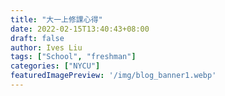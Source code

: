 ```yaml
---
title: "大一上修課心得"
date: 2022-02-15T13:40:43+08:00
draft: false
author: Ives Liu
tags: ["School", "freshman"]
categories: ["NYCU"]
featuredImagePreview: '/img/blog_banner1.webp'
---
```


